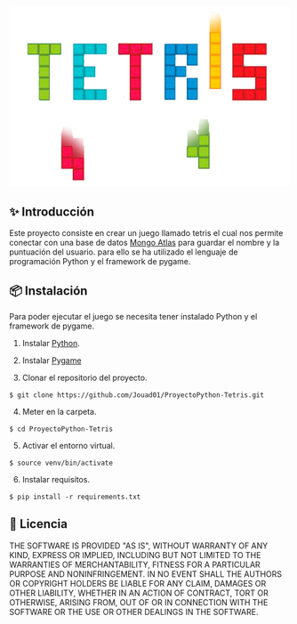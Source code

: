 <div style="text-align:center">
<img src="docs/img/tetris.png" width="1000px"/>
</div>

## ✨ Introducción

Este proyecto consiste en crear un juego llamado tetris el cual nos permite conectar con una base de datos [Mongo Atlas](https://www.mongodb.com/es/cloud/atlas/efficiency) para guardar el nombre y la puntuación del usuario. para ello se ha utilizado el lenguaje de programación Python y el framework de pygame.


## 📦 Instalación

Para poder ejecutar el juego se necesita tener instalado Python y el framework de pygame.

1. Instalar [Python](https://www.python.org/downloads/).

2. Instalar [Pygame](https://www.pygame.org/wiki/GettingStarted)

3. Clonar el repositorio del proyecto.
```
$ git clone https://github.com/Jouad01/ProyectoPython-Tetris.git
```

4. Meter en la carpeta.
```
$ cd ProyectoPython-Tetris
```

5. Activar el entorno virtual.
```
$ source venv/bin/activate
```

6. Instalar requisitos.
```
$ pip install -r requirements.txt
```

## 📄 Licencia
THE SOFTWARE IS PROVIDED "AS IS", WITHOUT WARRANTY OF ANY KIND, EXPRESS OR IMPLIED, INCLUDING BUT NOT LIMITED TO THE WARRANTIES OF MERCHANTABILITY, FITNESS FOR A PARTICULAR PURPOSE AND NONINFRINGEMENT. IN NO EVENT SHALL THE AUTHORS OR COPYRIGHT HOLDERS BE LIABLE FOR ANY CLAIM, DAMAGES OR OTHER LIABILITY, WHETHER IN AN ACTION OF CONTRACT, TORT OR OTHERWISE, ARISING FROM, OUT OF OR IN CONNECTION WITH THE SOFTWARE OR THE USE OR OTHER DEALINGS IN THE SOFTWARE.
